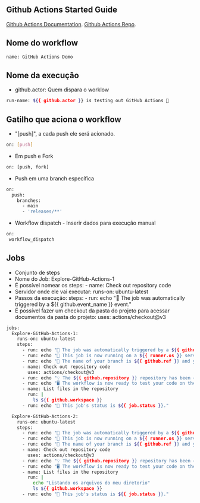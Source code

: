 ## Github Actions Started Guide

[Github Actions Documentation](https://docs.github.com/pt/actions/quickstart).
[Github Actions Repo](https://github.com/actions).


## Nome do workflow
```bash
name: GitHub Actions Demo
```
## Nome da execução 
- github.actor: Quem dispara o worklow

```bash
run-name: ${{ github.actor }} is testing out GitHub Actions 🚀
```

## Gatilho que aciona o workflow 

- "[push]", a cada push ele será acionado. 

```bash
on: [push]
```

- Em push e Fork

```bash
on: [push, fork]
```
- Push em uma branch específica 

```bash
on:
  push:
    branches:
      - main
      - 'releases/**'
```

- Workflow dispatch - Inserir dados para execução manual

```bash
on:
 workflow_dispatch
```

## Jobs

- Conjunto de steps
- Nome do Job: Explore-GitHub-Actions-1
- É possível nomear os steps: - name: Check out repository code
- Servidor onde ele vai executar: runs-on: ubuntu-latest
- Passos da execução: steps: - run: echo "🎉 The job was automatically triggered by a ${{ github.event_name }} event."
- É possível fazer um checkout da pasta do projeto para acessar documentos da pasta do projeto: uses: actions/checkout@v3

```bash
jobs:
  Explore-GitHub-Actions-1:
    runs-on: ubuntu-latest
    steps:
      - run: echo "🎉 The job was automatically triggered by a ${{ github.event_name }} event."
      - run: echo "🐧 This job is now running on a ${{ runner.os }} server hosted by GitHub!"
      - run: echo "🔎 The name of your branch is ${{ github.ref }} and your repository is ${{ github.repository }}."
      - name: Check out repository code
        uses: actions/checkout@v3
      - run: echo "💡 The ${{ github.repository }} repository has been cloned to the runner."
      - run: echo "🖥️ The workflow is now ready to test your code on the runner."
      - name: List files in the repository
        run: |
          ls ${{ github.workspace }}
      - run: echo "🍏 This job's status is ${{ job.status }}."

  Explore-GitHub-Actions-2:
    runs-on: ubuntu-latest
    steps:
      - run: echo "🎉 The job was automatically triggered by a ${{ github.event_name }} event."
      - run: echo "🐧 This job is now running on a ${{ runner.os }} server hosted by GitHub!"
      - run: echo "🔎 The name of your branch is ${{ github.ref }} and your repository is ${{ github.repository }}."
      - name: Check out repository code
        uses: actions/checkout@v3
      - run: echo "💡 The ${{ github.repository }} repository has been cloned to the runner."
      - run: echo "🖥️ The workflow is now ready to test your code on the runner."
      - name: List files in the repository
        run: |
          echo "Listando os arquivos do meu diretorio"
          ls ${{ github.workspace }}
      - run: echo "🍏 This job's status is ${{ job.status }}."

```

